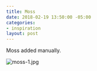 ```yaml
---
title: Moss
date: 2018-02-19 13:50:00 -05:00
categories:
- inspiration
layout: post
---
```


Moss added manually.

![moss-1.jpg](/uploads/moss-1.jpg)
